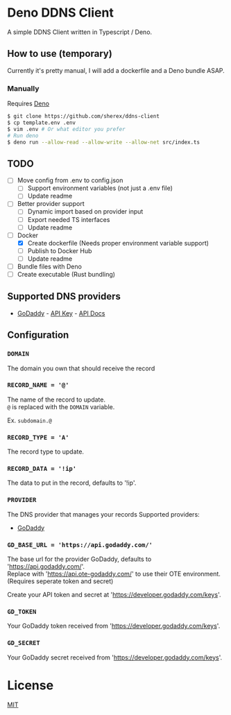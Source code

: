 # Deno DDNS Client
A simple DDNS Client written in Typescript / Deno.

## How to use (temporary)
Currently it's pretty manual, I will add a dockerfile and a Deno bundle ASAP.

### Manually
Requires [Deno](https://deno.land/#installation)
```sh
$ git clone https://github.com/sherex/ddns-client
$ cp template.env .env
$ vim .env # Or what editor you prefer
# Run deno
$ deno run --allow-read --allow-write --allow-net src/index.ts
```

## TODO
- [ ] Move config from .env to config.json
  - [ ] Support environment variables (not just a .env file)
  - [ ] Update readme
- [ ] Better provider support
  - [ ] Dynamic import based on provider input
  - [ ] Export needed TS interfaces
  - [ ] Update readme
- [ ] Docker
  - [X] Create dockerfile (Needs proper environment variable support)
  - [ ] Publish to Docker Hub
  - [ ] Update readme
- [ ] Bundle files with Deno
- [ ] Create executable (Rust bundling)

## Supported DNS providers
- [GoDaddy](https://godaddy.com/) - [API Key](https://developer.godaddy.com/keys) - [API Docs](https://developer.godaddy.com/doc/endpoint/domains)

## Configuration
### `DOMAIN`
The domain you own that should receive the record

### `RECORD_NAME = '@'`
The name of the record to update.  
`@` is replaced with the `DOMAIN` variable.

Ex. `subdomain.@`

### `RECORD_TYPE = 'A'`
The record type to update.

### `RECORD_DATA = '!ip'`
The data to put in the record, defaults to '!ip'.

### `PROVIDER`
The DNS provider that manages your records
Supported providers:
- [GoDaddy](https://godaddy.com/)

### `GD_BASE_URL = 'https://api.godaddy.com/'`
The base url for the provider GoDaddy, defaults to 'https://api.godaddy.com/'.  
Replace with 'https://api.ote-godaddy.com/' to use their OTE environment. (Requires seperate token and secret)

Create your API token and secret at 'https://developer.godaddy.com/keys'.

### `GD_TOKEN`
Your GoDaddy token received from 'https://developer.godaddy.com/keys'.

### `GD_SECRET`
Your GoDaddy secret received from 'https://developer.godaddy.com/keys'.

# License
[MIT](LICENSE)